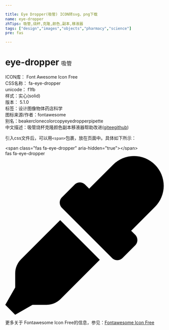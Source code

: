 ```yaml
---

title: Eye Dropper(吸管) ICON转svg、png下载
name: eye-dropper
zhTips: 吸管,烧杯,克隆,颜色,副本,移液器
tags: ["design","images","objects","pharmacy","science"]
pre: fas

---
```


# eye-dropper  <small style="font-size: 60%;font-weight: 100">吸管</small>


<div class="detail-page">
<p>
<span>
ICON库：
<span class="badge-secondary badge">Font Awesome Icon Free</span> 
</span>
<br/>
<span>
CSS名称：
<span class="badge-secondary badge">fa-eye-dropper</span> 
</span>
<br/>
<span>
unicode：
<span class="badge-secondary badge">f1fb</span> 
<copy-btn content='f1fb' btn-title=""></copy-btn>
<copy-btn :content='String.fromCodePoint(parseInt("f1fb", 16))' btn-title="复制U"></copy-btn>
</span><br/><span>样式：<span class="badge-light badge">实心(solid)</span></span>
<br/>
<span>
版本：
<span class="badge-secondary badge">5.1.0</span> 
</span><br/><span>标签：<span class="badge-light badge"><router-link to="/tags/design.html">设计</router-link></span><span class="badge-light badge"><router-link to="/tags/images.html">图像</router-link></span><span class="badge-light badge"><router-link to="/tags/objects.html">物体</router-link></span><span class="badge-light badge"><router-link to="/tags/pharmacy.html">药店</router-link></span><span class="badge-light badge"><router-link to="/tags/science.html">科学</router-link></span></span>
<br/>
<span>图标来源/作者：<span class="badge-light badge">fontawesome</span></span> 
<br/>
<span>别名：<span class="badge-light badge">beaker</span><span class="badge-light badge">clone</span><span class="badge-light badge">color</span><span class="badge-light badge">copy</span><span class="badge-light badge">eyedropper</span><span class="badge-light badge">pipette</span></span><br/><span class="zh-detail">中文描述：<span class="badge-primary badge">吸管</span><span class="badge-primary badge">烧杯</span><span class="badge-primary badge">克隆</span><span class="badge-primary badge">颜色</span><span class="badge-primary badge">副本</span><span class="badge-primary badge">移液器</span><span class="help-link"><span>帮助改进</span>(<a href="https://gitee.com/liuwave/icon-helper/edit/master/json/fontawesome/solid/eye-dropper.json" target="_blank" rel="noopener noreferrer">gitee</a><a href="https://github.com/liuwave/icon-helper/edit/master/json/fontawesome/solid/eye-dropper.json" target="_blank" rel="noopener noreferrer">github</a></span>)</span><br/>
</p>
</div>
<div class="alert alert-dark">
  <i class="fas fa-eye-dropper fa-xs"></i>
  <i class="fas fa-eye-dropper fa-sm"></i>
  <i class="fas fa-eye-dropper fa-lg"></i>
  <i class="fas fa-eye-dropper fa-2x"></i>
  <i class="fas fa-eye-dropper fa-3x"></i>
  <i class="fas fa-eye-dropper fa-5x"></i>
  <i class="fas fa-eye-dropper fa-7x"></i>
</div>
<div>
  <p>引入css文件后，可以用<code>&lt;span&gt;</code>包裹，放在页面中。具体如下所示：    
  </p>
  <div class="alert alert-primary" style="font-size: 14px">
    &lt;span class="fas fa-eye-dropper" aria-hidden="true"&gt;&lt;/span&gt;
    <copy-btn content='<span class="fas fa-eye-dropper" aria-hidden="true"></span>'></copy-btn>
  </div>
  <div class="alert alert-secondary">
    <i class="fas fa-eye-dropper"
    style="font-size: 24px"
    aria-hidden="true"></i> fas fa-eye-dropper
    <copy-btn content="fas fa-eye-dropper" btn-title="复制图标名称"></copy-btn>
  </div>
</div>
<div id="svg" class="svg-wrap">
<svg xmlns="http://www.w3.org/2000/svg" viewBox="0 0 512 512"><path d="M50.75 333.25c-12 12-18.75 28.28-18.75 45.26V424L0 480l32 32 56-32h45.49c16.97 0 33.25-6.74 45.25-18.74l126.64-126.62-128-128L50.75 333.25zM483.88 28.12c-37.47-37.5-98.28-37.5-135.75 0l-77.09 77.09-13.1-13.1c-9.44-9.44-24.65-9.31-33.94 0l-40.97 40.97c-9.37 9.37-9.37 24.57 0 33.94l161.94 161.94c9.44 9.44 24.65 9.31 33.94 0L419.88 288c9.37-9.37 9.37-24.57 0-33.94l-13.1-13.1 77.09-77.09c37.51-37.48 37.51-98.26.01-135.75z"/></svg>
</div>
<detail full-name='fa-eye-dropper'></detail>
    
<div><p>更多关于  Fontawesome Icon Free的信息，参见：<a target="_blank" href="https://iconhelper.cn/fontawesome.html">Fontawesome Icon Free</a>
</p></div>
